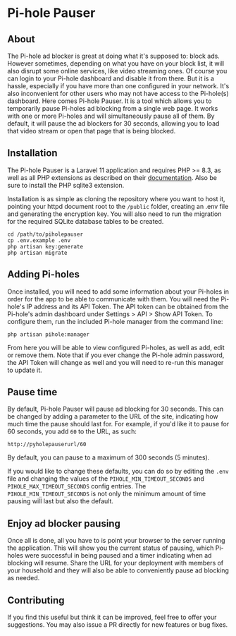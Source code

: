 # Pi-hole Pauser

## About
The Pi-hole ad blocker is great at doing what it's supposed to: block ads. However sometimes, depending on what you have
on your block list, it will also disrupt some online services, like video streaming ones. Of course you can login to
your Pi-hole dashboard and disable it from there. But it is a hassle, especially if you have more than one configured in
your network. It's also inconvenient for other users who may not have access to the Pi-hole(s) dashboard. Here comes
Pi-hole Pauser. It is a tool which allows you to temporarily pause Pi-holes ad blocking from a single web
page. It works with one or more Pi-holes and will simultaneously pause all of them. By default, it will pause the
ad blockers for 30 seconds, allowing you to load that video stream or open that page that is being blocked.

## Installation

The Pi-hole Pauser is a Laravel 11 application and requires PHP >= 8.3, as well as all PHP extensions as described on
their [documentation](https://laravel.com/docs/11.x/deployment#server-requirements). Also be sure to install the PHP
sqlite3 extension.

Installation is as simple as cloning the repository where you want to host it, pointing your httpd document root to the 
`/public` folder, creating an .env file and generating the encryption key. You will also need to run the migration for
the required SQLite database tables to be created.

```shell
cd /path/to/piholepauser
cp .env.example .env
php artisan key:generate
php artisan migrate
```

## Adding Pi-holes

Once installed, you will need to add some information about your Pi-holes in order for the app to be able to communicate
with them. You will need the Pi-hole's IP address and its API Token. The API token can be obtained from the Pi-hole's
admin dashboard under Settings > API > Show API Token. To configure them, run the included Pi-hole manager from the
command line:
```shell
php artisan pihole:manager
```
From here you will be able to view configured Pi-holes, as well as add, edit or remove them. Note that if you ever
change the Pi-hole admin password, the API Token will change as well and you will need to re-run this manager to update
it.

## Pause time

By default, Pi-hole Pauser will pause ad blocking for 30 seconds. This can be changed by adding a parameter to the URL
of the site, indicating how much time the pause should last for. For example, if you'd like it to pause for 60 seconds,
you add `60` to the URL, as such:
```
http://pyholepauserurl/60
```
By default, you can pause to a maximum of 300 seconds (5 minutes). 

If you would like to change these defaults, you can do so by editing the `.env` file and changing the values of the
`PIHOLE_MIN_TIMEOUT_SECONDS` and `PIHOLE_MAX_TIMEOUT_SECONDS` config entries. The `PIHOLE_MIN_TIMEOUT_SECONDS` is not
only the minimum amount of time pausing will last but also the default.

## Enjoy ad blocker pausing

Once all is done, all you have to is point your browser to the server running the application. This will show you the
current status of pausing, which Pi-holes were successful in being paused and a timer indicating when ad blocking will
resume. Share the URL for your deployment with members of your household and they will also be able to conveniently
pause ad blocking as needed.

## Contributing
If you find this useful but think it can be improved, feel free to offer your suggestions. You may also issue a PR
directly for new features or bug fixes. 
